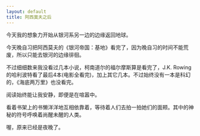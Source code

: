 ```yaml
---
layout: default
title: 阿西莫夫之后
---
```


今天我的想象力开始从银河系另一边的边缘返回地球。

今天晚自习把阿西莫夫的《银河帝国：基地》看完了，因为晚自习的时间不能荒废，所以只能去银河的边缘徘徊。

不过细细数来我没看过几本小说，柯南道尔的福尔摩斯算是看完了，J.K. Rowing的哈利波特看了最后4本(电影全看完)，加上其它几本。不过始终没有一本是科幻的，《海底两万里》也没看完。

阅读始终能让我安静，即便是在喧嚣中。

看着书架上的书懒洋洋地互相依靠着，等待着人们去拍一拍她们的面颊。其中的神秘的符号呼唤着尚醒未醒的人类。

喔，原来已经是夜晚了。